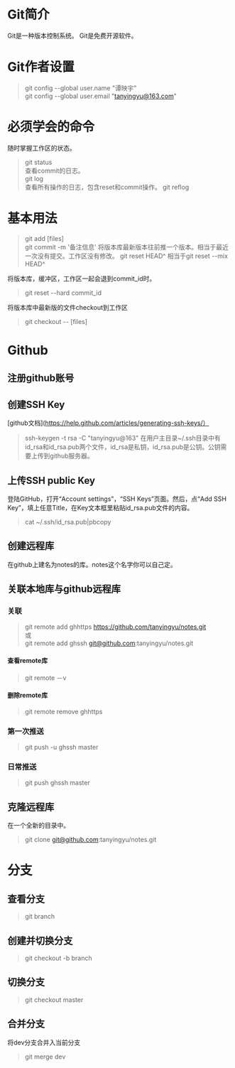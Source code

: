 # Git简介
Git是一种版本控制系统。
Git是免费开源软件。

# Git作者设置
>git config --global user.name "谭映宇"  
>git config --global user.email "tanyingyu@163.com"

# 必须学会的命令
随时掌握工作区的状态。
>git status  
查看commit的日志。  
>git log  
查看所有操作的日志，包含reset和commit操作。
>git reflog

# 基本用法
>git add [files]  
>git commit -m '备注信息'
将版本库最新版本往前推一个版本。相当于最近一次没有提交。工作区没有修改。
>git reset HEAD^
相当于git reset --mix HEAD^

将版本库，缓冲区，工作区一起会退到commit_id时。
>git reset --hard commit_id 

将版本库中最新版的文件checkout到工作区
>git checkout -- [files]

# Github
## 注册github账号

## 创建SSH Key
[github文档](https://help.github.com/articles/generating-ssh-keys/）
>ssh-keygen -t rsa -C "tanyingyu@163"
在用户主目录~/.ssh目录中有id_rsa和id_rsa.pub两个文件，id_rsa是私钥，id_rsa.pub是公钥。公钥需要上传到github服务器。

## 上传SSH public Key
登陆GitHub，打开“Account settings”，“SSH Keys”页面。然后，点“Add SSH Key”，填上任意Title，在Key文本框里粘贴id_rsa.pub文件的内容。
>cat ~/.ssh/id_rsa.pub|pbcopy

## 创建远程库
在github上建名为notes的库。notes这个名字你可以自己定。

## 关联本地库与github远程库  
### 关联  
>git remote add ghhttps https://github.com/tanyingyu/notes.git  
或  
>git remote add ghssh git@github.com:tanyingyu/notes.git  
#### 查看remote库  
>git remote －v  
#### 删除remote库  
>git remote remove ghhttps  
### 第一次推送  
>git push -u ghssh master  
### 日常推送  
>git push ghssh master  

## 克隆远程库
在一个全新的目录中。
>git clone git@github.com:tanyingyu/notes.git  

# 分支
## 查看分支  
>git branch  
## 创建并切换分支  
>git checkout -b branch  
## 切换分支  
>git checkout master  
## 合并分支  
将dev分支合并入当前分支  
>git merge dev
